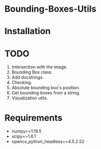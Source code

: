 # Bounding-Boxes-Utils

# Installation


# TODO
1. Intersection with the image.
2. Bounding Box class.
3. Add docstrings.
4. Checking.
5. Absolute bounding box's position.
6. Get bounding boxes from a string.
7. Visualization utils.


# Requirements
- numpy==1.19.5
- scipy==1.6.1
- opencv_python_headless==4.5.2.52
